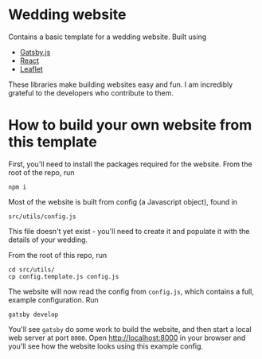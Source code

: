 # Wedding website

Contains a basic template for a wedding website. Built using

* [Gatsby.js](https://www.gatsbyjs.org/)
* [React](https://reactjs.org/)
* [Leaflet](http://leafletjs.com/)

These libraries make building websites easy and fun. I am incredibly grateful to the developers who contribute to them.

# How to build your own website from this template

First, you'll need to install the packages required for the website. From the root of the repo, run

    npm i

Most of the website is built from config (a Javascript object), found in

    src/utils/config.js

This file doesn't yet exist - you'll need to create it and populate it with the details of your wedding. 

From the root of this repo, run

    cd src/utils/
    cp config.template.js config.js

The website will now read the config from `config.js`, which contains a full, example configuration. Run

    gatsby develop

You'll see `gatsby` do some work to build the website, and then start a local web server at port `8000`.
Open [http://localhost:8000](http://localhost:8000) in your browser and you'll see how the website looks
using this example config.
